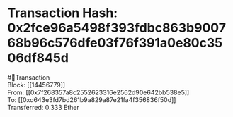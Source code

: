 
Transaction Hash: 0x2fce96a5498f393fdbc863b900768b96c576dfe03f76f391a0e80c3506df845d
====================================================================================
  
#💸Transaction  
Block: [[14456779]]  
From: [[0x7f268357a8c2552623316e2562d90e642bb538e5]]  
To: [[0xd643e3fd7bd261b9a829a87e21fa4f356836f50d]]  
Transferred: 0.333 Ether